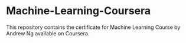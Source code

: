 # Machine-Learning-Coursera
This repository contains the certificate for Machine Learning Course by Andrew Ng available on Coursera. 
